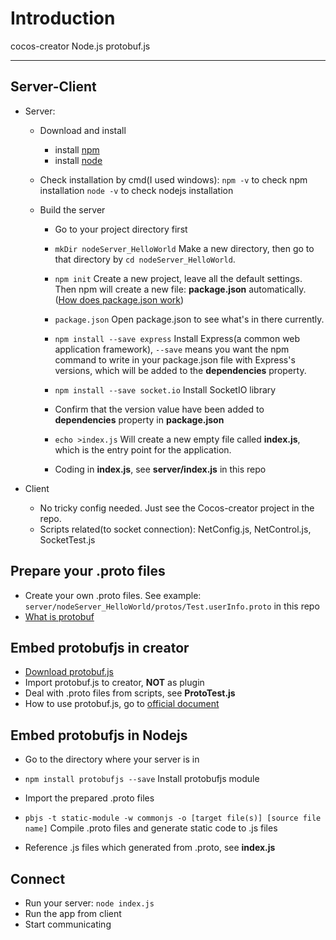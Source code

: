 ﻿# Introduction

cocos-creator Node.js protobuf.js

---

## Server-Client
+ Server:
    - Download and install
        * install [npm](https://nodejs.org/en/)
        * install [node](https://nodejs.org/en/download/)
    - Check installation by cmd(I used windows):
    ` npm -v ` to check npm installation
    ` node -v ` to check nodejs installation

    - Build the server
        - Go to your project directory first
        
        - ` mkDir nodeServer_HelloWorld ` 
            Make a new directory, then go to that directory by ` cd nodeServer_HelloWorld `.
            
        - ` npm init ` 
             Create a new project, leave all the default settings. Then npm will create a new file: **package.json** automatically. ([How does package.json work](https://docs.npmjs.com/files/package.json)) 
        - ``` package.json ``` 
            Open package.json to see what's in there currently.
        
        - ` npm install --save express ` 
            Install Express(a common web application framework), ``` --save ``` means you want the npm command to write in your package.json file with Express's versions, which will be added to the **dependencies** property.
            
        - ` npm install --save socket.io `
            Install SocketIO library
            
        - Confirm that the version value have been added to **dependencies** property in **package.json**
        - ` echo >index.js `
            Will create a new empty file called **index.js**, which is the entry point for the application.
            
        - Coding in **index.js**, see **server/index.js** in this repo

+ Client
    - No tricky config needed. Just see the Cocos-creator project in the repo.
    - Scripts related(to socket connection): NetConfig.js, NetControl.js, SocketTest.js

## Prepare your .proto files
+ Create your own .proto files. See example: ` server/nodeServer_HelloWorld/protos/Test.userInfo.proto ` in this repo
+ [What is protobuf](https://www.ibm.com/developerworks/cn/linux/l-cn-gpb/)
    
## Embed protobufjs in creator
- [Download protobuf.js](https://github.com/dcodeIO/protobuf.js/tree/master/dist/protobuf.js)
- Import protobuf.js to creator, **NOT** as plugin
- Deal with .proto files from scripts, see **ProtoTest.js**
- How to use protobuf.js, go to [official document](https://github.com/dcodeIO/protobuf.js)

## Embed protobufjs in Nodejs
- Go to the directory where your server is in

- ` npm install protobufjs --save `
    Install protobufjs module

- Import the prepared .proto files

- ` pbjs -t static-module -w commonjs -o [target file(s)] [source file name] `
    Compile .proto files and generate static code to .js files

- Reference .js files which generated from .proto, see **index.js**

## Connect
- Run your server: ` node index.js `
- Run the app from client
- Start communicating
